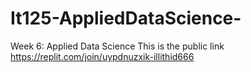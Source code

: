 # It125-AppliedDataScience-
Week 6: Applied Data Science
This is the public link
https://replit.com/join/uypdnuzxik-illithid666
